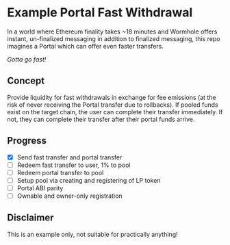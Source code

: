 # Example Portal Fast Withdrawal

In a world where Ethereum finality takes ~18 minutes and Wormhole offers instant, un-finalized messaging in addition to finalized messaging, this repo imagines a Portal which can offer even faster transfers.

_Gotta go fast!_

## Concept

Provide liquidity for fast withdrawals in exchange for fee emissions (at the risk of never receiving the Portal transfer due to rollbacks). If pooled funds exist on the target chain, the user can complete their transfer immediately. If not, they can complete their transfer after their portal funds arrive.

## Progress

- [x] Send fast transfer and portal transfer
- [ ] Redeem fast transfer to user, 1% to pool
- [ ] Redeem portal transfer to pool
- [ ] Setup pool via creating and registering of LP token
- [ ] Portal ABI parity
- [ ] Ownable and owner-only registration

## Disclaimer

This is an example only, not suitable for practically anything!
